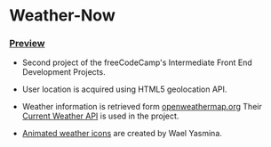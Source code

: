 # Weather-Now 
### [Preview]()

* Second project of the freeCodeCamp's Intermediate Front End Development Projects.

* User location is acquired using HTML5 geolocation API.

* Weather information is retrieved form [openweathermap.org](https://openweathermap.org/)
Their [Current Weather API](https://openweathermap.org/current) is used in the project.

* [Animated weather icons](http://codepen.io/WaelYasmina/pen/brgNYK) are created by Wael Yasmina. 
